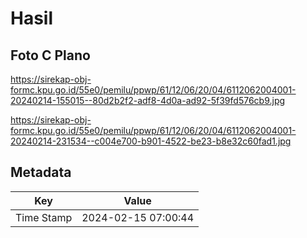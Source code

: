 # Hasil

## Foto C Plano

https://sirekap-obj-formc.kpu.go.id/55e0/pemilu/ppwp/61/12/06/20/04/6112062004001-20240214-155015--80d2b2f2-adf8-4d0a-ad92-5f39fd576cb9.jpg

https://sirekap-obj-formc.kpu.go.id/55e0/pemilu/ppwp/61/12/06/20/04/6112062004001-20240214-231534--c004e700-b901-4522-be23-b8e32c60fad1.jpg


## Metadata

| Key        | Value               |
| ---------- | ------------------- |
| Time Stamp | 2024-02-15 07:00:44 |



